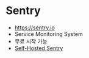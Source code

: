 # Sentry
* https://sentry.io
* Service Monitoring System
* 무료 시작 가능
* [Self-Hosted Sentry](https://develop.sentry.dev/self-hosted/)
